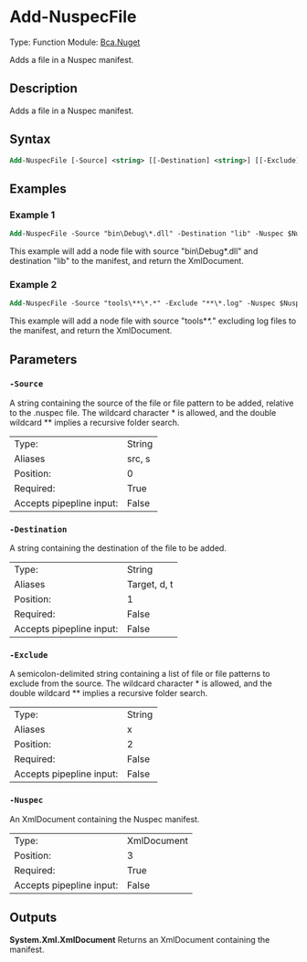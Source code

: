 # Add-NuspecFile
Type: Function
Module: [Bca.Nuget](../ReadMe.md)

Adds a file in a Nuspec manifest.
## Description
Adds a file in a Nuspec manifest.
## Syntax
```ps
Add-NuspecFile [-Source] <string> [[-Destination] <string>] [[-Exclude] <string>] [-Nuspec] <xml> [<CommonParameters>]
```
## Examples
### Example 1
```ps
Add-NuspecFile -Source "bin\Debug\*.dll" -Destination "lib" -Nuspec $NuspecManifest
```
This example will add a node file with source "bin\Debug\*.dll" and destination "lib" to the manifest, and return the XmlDocument.
### Example 2
```ps
Add-NuspecFile -Source "tools\**\*.*" -Exclude "**\*.log" -Nuspec $NuspecManifest
```
This example will add a node file with source "tools\**\*.*" excluding log files to the manifest, and return the XmlDocument.
## Parameters
### `-Source`
A string containing the source of the file or file pattern to be added, relative to the .nuspec file.
The wildcard character * is allowed, and the double wildcard ** implies a recursive folder search.

| | |
|:-|:-|
|Type:|String|
|Aliases|src, s|
|Position:|0|
|Required:|True|
|Accepts pipepline input:|False|

### `-Destination`
A string containing the destination of the file to be added.

| | |
|:-|:-|
|Type:|String|
|Aliases|Target, d, t|
|Position:|1|
|Required:|False|
|Accepts pipepline input:|False|

### `-Exclude`
A semicolon-delimited string containing a list of file or file patterns to exclude from the source.
The wildcard character * is allowed, and the double wildcard ** implies a recursive folder search.

| | |
|:-|:-|
|Type:|String|
|Aliases|x|
|Position:|2|
|Required:|False|
|Accepts pipepline input:|False|

### `-Nuspec`
An XmlDocument containing the Nuspec manifest.

| | |
|:-|:-|
|Type:|XmlDocument|
|Position:|3|
|Required:|True|
|Accepts pipepline input:|False|

## Outputs
**System.Xml.XmlDocument**
Returns an XmlDocument containing the manifest.
